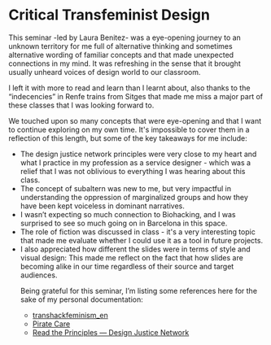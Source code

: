# Critical Transfeminist Design

This seminar -led by Laura Benitez- was a eye-opening journey to an unknown territory for me full of alternative thinking and sometimes alternative wording of familiar concepts and that made unexpected connections in my mind. It was refreshing in the sense that it brought usually unheard voices of design world to our classroom.

I left it with more to read and learn than I learnt about, also thanks to the “indecencies” in Renfe trains from Sitges that made me miss a major part of these classes that I was looking forward to.

We touched upon so many concepts that were eye-opening and that I want to continue exploring on my own time. It's impossible to cover them in a reflection of this length, but some of the key takeaways for me include:
<ul>
<li>The design justice network principles were very close to my heart and what I practice in my profession as a service designer - which was a relief that I was not oblivious to everything I was hearing about this class. </li>
<li>The concept of subaltern was new to me, but very impactful in understanding the oppression of marginalized groups and how they have been kept voiceless in dominant narratives.</li>
<li>I wasn’t expecting so much connection to Biohacking, and I was surprised to see so much going on in Barcelona in this space.</li>
<li>The role of fiction was discussed in class - it's a very interesting topic that made me evaluate whether I could use it as a tool in future projects.</li>
<li>I also appreciated how different the slides were in terms of style and visual design: This made me reflect on the fact that how slides are becoming alike in our time regardless of their source and target audiences.</li>

Being grateful for this seminar, I’m listing some references here for the sake of my personal documentation:

- [transhackfeminism_en](https://pechblenda.hotglue.me/?transhackfeminism_en)
- [Pirate Care](https://syllabus.pirate.care/)
- [Read the Principles — Design Justice Network](https://designjustice.org/read-the-principles)